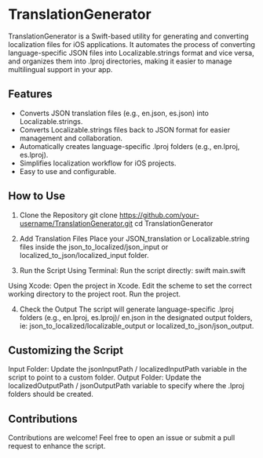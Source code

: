 #  TranslationGenerator
TranslationGenerator is a Swift-based utility for generating and converting localization files for iOS applications. It automates the process of converting language-specific JSON files into Localizable.strings format and vice versa, and organizes them into .lproj directories, making it easier to manage multilingual support in your app.

## Features
- Converts JSON translation files (e.g., en.json, es.json) into Localizable.strings.
- Converts Localizable.strings files back to JSON format for easier management and collaboration.
- Automatically creates language-specific .lproj folders (e.g., en.lproj, es.lproj).
- Simplifies localization workflow for iOS projects.
- Easy to use and configurable.

## How to Use
1. Clone the Repository
git clone https://github.com/your-username/TranslationGenerator.git
cd TranslationGenerator

3. Add Translation Files
Place your JSON_translation or Localizable.string files inside the json_to_localized/json_input or localized_to_json/localized_input folder. 

4. Run the Script
Using Terminal: Run the script directly:
swift main.swift

Using Xcode:
Open the project in Xcode.
Edit the scheme to set the correct working directory to the project root.
Run the project.

4. Check the Output
The script will generate language-specific .lproj folders (e.g., en.lproj, es.lproj)/ en.json in the designated output folders, ie: json_to_localized/localizable_output or localized_to_json/json_output. 

## Customizing the Script
Input Folder: Update the jsonInputPath / localizedInputPath variable in the script to point to a custom folder.
Output Folder: Update the localizedOutputPath / jsonOutputPath variable to specify where the .lproj folders should be created.

## Contributions
Contributions are welcome! Feel free to open an issue or submit a pull request to enhance the script.
